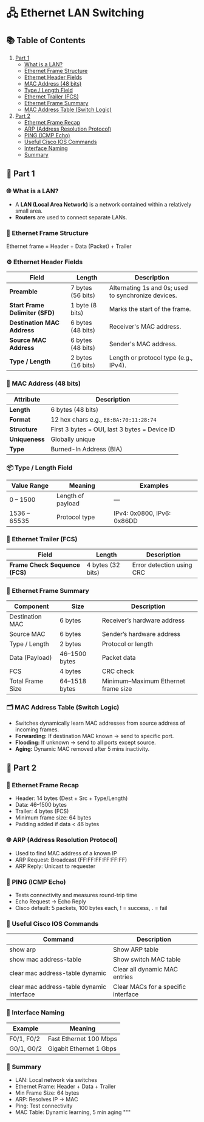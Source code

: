 # 🖧 Ethernet LAN Switching

## 📚 Table of Contents
1. [Part 1](#-part-1)
   - [What is a LAN?](#-what-is-a-lan)
   - [Ethernet Frame Structure](#-ethernet-frame-structure)
   - [Ethernet Header Fields](#️-ethernet-header-fields)
   - [MAC Address (48 bits)](#-mac-address-48-bits)
   - [Type / Length Field](#-type--length-field)
   - [Ethernet Trailer (FCS)](#-ethernet-trailer-fcs)
   - [Ethernet Frame Summary](#-ethernet-frame-summary)
   - [MAC Address Table (Switch Logic)](#-mac-address-table-switch-logic)
2. [Part 2](#-part-2)
   - [Ethernet Frame Recap](#-ethernet-frame-recap)
   - [ARP (Address Resolution Protocol)](#-arp-address-resolution-protocol)
   - [PING (ICMP Echo)](#-ping-icmp-echo)
   - [Useful Cisco IOS Commands](#-useful-cisco-ios-commands)
   - [Interface Naming](#-interface-naming)
   - [Summary](#-summary)
## 📘 Part 1
### 🌐 What is a LAN?
- A **LAN (Local Area Network)** is a network contained within a relatively small area.
- **Routers** are used to connect separate LANs.

### 🧱 Ethernet Frame Structure
Ethernet frame = Header + Data (Packet) + Trailer

### ⚙️ Ethernet Header Fields
| **Field** | **Length** | **Description** |
|------------|------------|------------------|
| **Preamble** | 7 bytes (56 bits) | Alternating 1s and 0s; used to synchronize devices. |
| **Start Frame Delimiter (SFD)** | 1 byte (8 bits) | Marks the start of the frame. |
| **Destination MAC Address** | 6 bytes (48 bits) | Receiver's MAC address. |
| **Source MAC Address** | 6 bytes (48 bits) | Sender's MAC address. |
| **Type / Length** | 2 bytes (16 bits) | Length or protocol type (e.g., IPv4). |

### 🧭 MAC Address (48 bits)
| **Attribute** | **Description** |
|----------------|------------------|
| **Length** | 6 bytes (48 bits) |
| **Format** | 12 hex chars e.g., `E8:BA:70:11:28:74` |
| **Structure** | First 3 bytes = OUI, last 3 bytes = Device ID |
| **Uniqueness** | Globally unique |
| **Type** | Burned-In Address (BIA) |

### 📦 Type / Length Field
| **Value Range** | **Meaning** | **Examples** |
|------------------|--------------|---------------|
| 0 – 1500 | Length of payload | — |
| 1536 – 65535 | Protocol type | IPv4: 0x0800, IPv6: 0x86DD |

### 🧮 Ethernet Trailer (FCS)
| **Field** | **Length** | **Description** |
|------------|------------|------------------|
| **Frame Check Sequence (FCS)** | 4 bytes (32 bits) | Error detection using CRC |

### 🧰 Ethernet Frame Summary
| **Component** | **Size** | **Description** |
|----------------|----------|------------------|
| Destination MAC | 6 bytes | Receiver’s hardware address |
| Source MAC | 6 bytes | Sender’s hardware address |
| Type / Length | 2 bytes | Protocol or length |
| Data (Payload) | 46–1500 bytes | Packet data |
| FCS | 4 bytes | CRC check |
| Total Frame Size | 64–1518 bytes | Minimum–Maximum Ethernet frame size |

### 🗂️ MAC Address Table (Switch Logic)
- Switches dynamically learn MAC addresses from source address of incoming frames.
- **Forwarding:** If destination MAC known → send to specific port.
- **Flooding:** If unknown → send to all ports except source.
- **Aging:** Dynamic MAC removed after 5 mins inactivity.

## 📘 Part 2
### 🧱 Ethernet Frame Recap
- Header: 14 bytes (Dest + Src + Type/Length)
- Data: 46–1500 bytes
- Trailer: 4 bytes (FCS)
- Minimum frame size: 64 bytes
- Padding added if data < 46 bytes

### 🌐 ARP (Address Resolution Protocol)
- Used to find MAC address of a known IP
- ARP Request: Broadcast (FF:FF:FF:FF:FF:FF)
- ARP Reply: Unicast to requester

### 📶 PING (ICMP Echo)
- Tests connectivity and measures round-trip time
- Echo Request → Echo Reply
- Cisco default: 5 packets, 100 bytes each, ! = success, . = fail

### 🧰 Useful Cisco IOS Commands
| Command | Description |
|---------|-------------|
| show arp | Show ARP table |
| show mac address-table | Show switch MAC table |
| clear mac address-table dynamic | Clear all dynamic MAC entries |
| clear mac address-table dynamic interface <iface> | Clear MACs for a specific interface |

### 🧾 Interface Naming
| Example | Meaning |
|---------|--------|
| F0/1, F0/2 | Fast Ethernet 100 Mbps |
| G0/1, G0/2 | Gigabit Ethernet 1 Gbps |

### 🧾 Summary
- LAN: Local network via switches
- Ethernet Frame: Header + Data + Trailer
- Min Frame Size: 64 bytes
- ARP: Resolves IP → MAC
- Ping: Test connectivity
- MAC Table: Dynamic learning, 5 min aging
"""
